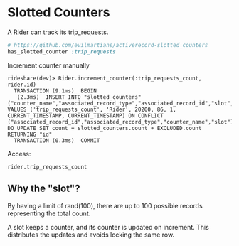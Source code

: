 # Slotted Counters

A Rider can track its trip_requests.

```rb
# https://github.com/evilmartians/activerecord-slotted_counters
has_slotted_counter :trip_requests
```

Increment counter manually
```
rideshare(dev)> Rider.increment_counter(:trip_requests_count, rider.id)
  TRANSACTION (9.1ms)  BEGIN
   (2.3ms)  INSERT INTO "slotted_counters" ("counter_name","associated_record_type","associated_record_id","slot","count","created_at","updated_at") VALUES ('trip_requests_count', 'Rider', 20200, 86, 1, CURRENT_TIMESTAMP, CURRENT_TIMESTAMP) ON CONFLICT ("associated_record_id","associated_record_type","counter_name","slot") DO UPDATE SET count = slotted_counters.count + EXCLUDED.count RETURNING "id"
  TRANSACTION (0.3ms)  COMMIT
```

Access:
```
rider.trip_requests_count
```

## Why the "slot"?
By having a limit of rand(100), there are up to 100 possible records representing the total count.

A slot keeps a counter, and its counter is updated on increment. This distributes the updates and avoids locking the same row.
